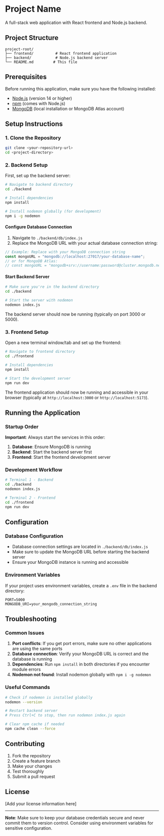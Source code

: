 # Project Name

A full-stack web application with React frontend and Node.js backend.

## Project Structure

```
project-root/
├── frontend/          # React frontend application
├── backend/           # Node.js backend server
└── README.md         # This file
```

## Prerequisites

Before running this application, make sure you have the following installed:

- [Node.js](https://nodejs.org/) (version 14 or higher)
- [npm](https://www.npmjs.com/) (comes with Node.js)
- [MongoDB](https://www.mongodb.com/) (local installation or MongoDB Atlas account)

## Setup Instructions

### 1. Clone the Repository

```bash
git clone <your-repository-url>
cd <project-directory>
```

### 2. Backend Setup

First, set up the backend server:

```bash
# Navigate to backend directory
cd ./backend

# Install dependencies
npm install

# Install nodemon globally (for development)
npm i -g nodemon
```

#### Configure Database Connection

1. Navigate to `./backend/db/index.js`
2. Replace the MongoDB URL with your actual database connection string:

```javascript
// Example: Replace with your MongoDB connection string
const mongoURL = "mongodb://localhost:27017/your-database-name";
// or for MongoDB Atlas:
// const mongoURL = "mongodb+srv://username:password@cluster.mongodb.net/database-name";
```

#### Start Backend Server

```bash
# Make sure you're in the backend directory
cd ./backend

# Start the server with nodemon
nodemon index.js
```

The backend server should now be running (typically on port 3000 or 5000).

### 3. Frontend Setup

Open a new terminal window/tab and set up the frontend:

```bash
# Navigate to frontend directory
cd ./frontend

# Install dependencies
npm install

# Start the development server
npm run dev
```

The frontend application should now be running and accessible in your browser (typically at `http://localhost:3000` or `http://localhost:5173`).

## Running the Application

### Startup Order

**Important**: Always start the services in this order:

1. **Database**: Ensure MongoDB is running
2. **Backend**: Start the backend server first
3. **Frontend**: Start the frontend development server

### Development Workflow

```bash
# Terminal 1 - Backend
cd ./backend
nodemon index.js

# Terminal 2 - Frontend
cd ./frontend
npm run dev
```

## Configuration

### Database Configuration

- Database connection settings are located in `./backend/db/index.js`
- Make sure to update the MongoDB URL before starting the backend server
- Ensure your MongoDB instance is running and accessible

### Environment Variables

If your project uses environment variables, create a `.env` file in the backend directory:

```env
PORT=5000
MONGODB_URI=your_mongodb_connection_string
```

## Troubleshooting

### Common Issues

1. **Port conflicts**: If you get port errors, make sure no other applications are using the same ports
2. **Database connection**: Verify your MongoDB URL is correct and the database is running
3. **Dependencies**: Run `npm install` in both directories if you encounter module errors
4. **Nodemon not found**: Install nodemon globally with `npm i -g nodemon`

### Useful Commands

```bash
# Check if nodemon is installed globally
nodemon --version

# Restart backend server
# Press Ctrl+C to stop, then run nodemon index.js again

# Clear npm cache if needed
npm cache clean --force
```

## Contributing

1. Fork the repository
2. Create a feature branch
3. Make your changes
4. Test thoroughly
5. Submit a pull request

## License

[Add your license information here]

---

**Note**: Make sure to keep your database credentials secure and never commit them to version control. Consider using environment variables for sensitive configuration.
